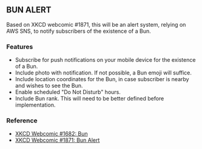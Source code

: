 ## BUN ALERT

Based on XKCD webcomic #1871, this will be an alert system, relying on AWS SNS, to notify subscribers of the existence of a Bun.

### Features 
- Subscribe for push notifications on your mobile device for the existence of a Bun.
- Include photo with notification. If not possible, a Bun emoji will suffice.
- Include location coordinates for the Bun, in case subscriber is nearby and wishes to see the Bun.
- Enable scheduled "Do Not Disturb" hours.
- Include Bun rank. This will need to be better defined before implementation.

### Reference

- [XKCD Webcomic #1682: Bun](https://xkcd.com/1682/)
- [XKCD Webcomic #1871: Bun Alert](https://xkcd.com/1871/)
